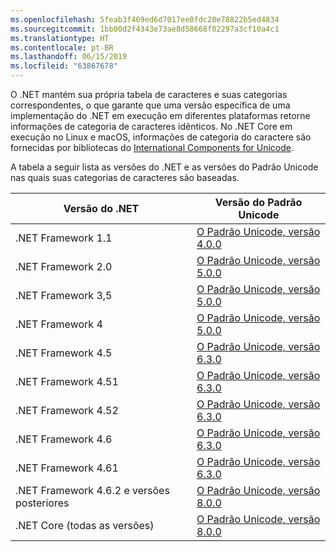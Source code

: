 ```yaml
---
ms.openlocfilehash: 5feab3f469ed6d7017ee0fdc20e78822b5ed4834
ms.sourcegitcommit: 1bb00d2f4343e73ae8d58668f02297a3cf10a4c1
ms.translationtype: HT
ms.contentlocale: pt-BR
ms.lasthandoff: 06/15/2019
ms.locfileid: "63867678"
---
```

 O .NET mantém sua própria tabela de caracteres e suas categorias correspondentes, o que garante que uma versão específica de uma implementação do .NET em execução em diferentes plataformas retorne informações de categoria de caracteres idênticos. No .NET Core em execução no Linux e macOS, informações de categoria do caractere são fornecidas por bibliotecas do [International Components for Unicode](http://site.icu-project.org/).
 
 A tabela a seguir lista as versões do .NET e as versões do Padrão Unicode nas quais suas categorias de caracteres são baseadas.   
  
|Versão do .NET|Versão do Padrão Unicode|  
|----------------------------|-------------------------------------|  
|.NET Framework 1.1|[O Padrão Unicode, versão 4.0.0](https://www.unicode.org/versions/Unicode4.0.0/)|  
|.NET Framework 2.0|[O Padrão Unicode, versão 5.0.0](https://www.unicode.org/versions/Unicode5.0.0)|  
|.NET Framework 3,5|[O Padrão Unicode, versão 5.0.0](https://www.unicode.org/versions/Unicode5.0.0)|  
|.NET Framework 4|[O Padrão Unicode, versão 5.0.0](https://www.unicode.org/versions/Unicode5.0.0)|  
|.NET Framework 4.5|[O Padrão Unicode, versão 6.3.0](https://www.unicode.org/versions/Unicode6.3.0/)|  
|.NET Framework 4.51|[O Padrão Unicode, versão 6.3.0](https://www.unicode.org/versions/Unicode6.3.0/)|  
|.NET Framework 4.52|[O Padrão Unicode, versão 6.3.0](https://www.unicode.org/versions/Unicode6.3.0/)|  
|.NET Framework 4.6|[O Padrão Unicode, versão 6.3.0](https://www.unicode.org/versions/Unicode6.3.0/)|  
|.NET Framework 4.61|[O Padrão Unicode, versão 6.3.0](https://www.unicode.org/versions/Unicode6.3.0/)|  
|.NET Framework 4.6.2 e versões posteriores|[O Padrão Unicode, versão 8.0.0](https://www.unicode.org/versions/Unicode8.0.0/)|  
|.NET Core (todas as versões)|[O Padrão Unicode, versão 8.0.0](https://www.unicode.org/versions/Unicode8.0.0/)|
  
